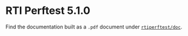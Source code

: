 # RTI Perftest 5.1.0

Find the documentation built as a `.pdf` document under [`rtiperftest/doc`](doc/RTI_ConnextDDS_PerformanceTest_GettingStarted_5.1.0.pdf).
